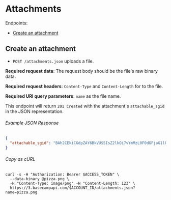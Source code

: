 Attachments
===========

Endpoints:

- [Create an attachment](#create-an-attachment)


Create an attachment
--------------------

* `POST /attachments.json` uploads a file.

**Required request data**: The request body should be the file's raw binary data.

**Required request headers**: `Content-Type` and `Content-Length` for to the file.

**Required URI query parameters**: `name` as the file name.

This endpoint will return `201 Created` with the attachment's `attachable_sgid` in the JSON representation.

###### Example JSON Response

```json
{
  "attachable_sgid": "BAh2CEkiCGdpZAY6BkVUSSIsZ2lkOi7vYmMzL0F0dGFjaG1lbnQvNzM4NDcyNj9leHBpcmVzX2luBjsAVEkiDHB1cnBvc2UGOwBUSSIPYXR0YWNoYWJsZQY7AFRJIg9leHBpcmVzX2F0BjsAVDA=--13982201abe18044c897e32979c7dccfe8add9c1"
}
```

###### Copy as cURL

``` shell
curl -s -H "Authorization: Bearer $ACCESS_TOKEN" \
  --data-binary @pizza.png \
  -H "Content-Type: image/png" -H "Content-Length: 123" \
  https://3.basecampapi.com/$ACCOUNT_ID/attachments.json?name=pizza.png  
```

